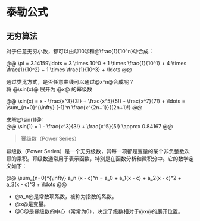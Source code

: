 # 泰勒公式  

## 无穷算法  

对于任意无穷小数，都可以由@10@和@\frac{1}{10^n}@合成：   

@@
\pi = 3.14159\ldots = 3 \times 10^0 + 1 \times \frac{1}{10^1} + 4 \times \frac{1}{10^2} + 1 \times \frac{1}{10^3} + \ldots
@@

通过类比方式，是否任意曲线可以通过@x^n@合成呢？   
将 @\sin(x)@ 展开为 @x@ 的幂级数   

@@
\sin(x) = x - \frac{x^3}{3!} + \frac{x^5}{5!} - \frac{x^7}{7!} + \ldots = \sum_{n=0}^{\infty} (-1)^n \frac{x^{2n+1}}{(2n+1)!}
@@

求解@\sin(1)@:   
@@
\sin(1) = 1 - \frac{x^3}{3!} + \frac{x^5}{5!}  \approx 0.84167 
@@

> 幂级数（Power Series）

幂级数（Power Series）是一个无穷级数，其每一项都是变量的某个非负整数次幂的乘积。幂级数通常用于表示函数，特别是在函数分析和微积分中。它的数学定义如下：  

@@
\sum_{n=0}^{\infty} a_n (x - c)^n = a_0 + a_1(x - c) + a_2(x - c)^2 + a_3(x - c)^3 + \ldots
@@

* @a_n@是常数项系数，被称为指数的系数。
* @x@是变量。
* @C@是幂级数的中心（常常为0），决定了级数相对于@x@的展开位置。

